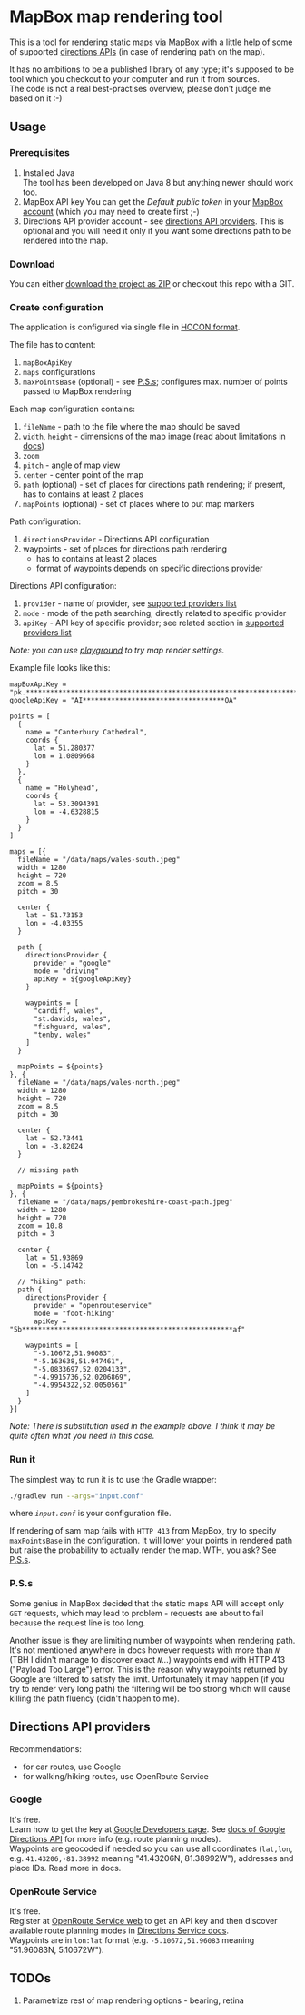 # MapBox map rendering tool

This is a tool for rendering static maps via [MapBox](https://mapbox.com) with a little help of
some of supported [directions APIs](#directions-api-providers) (in case of rendering path on the map).

It has no ambitions to be a published library of any type; it's supposed to be tool which you checkout to your
computer and run it from sources.  
The code is not a real best-practises overview, please don't judge me based on it :-)

## Usage

### Prerequisites

1. Installed Java  
    The tool has been developed on Java 8 but anything newer should work too.
1. MapBox API key
    You can get the _Default public token_ in your [MapBox account](https://www.mapbox.com/account/) (which you may
    need to create first ;-)
1. Directions API provider account - see [directions API providers](#directions-api-providers).
    This is optional and you will need it only if you want some directions path to be rendered into the map.  

### Download

You can either [download the project as ZIP](https://github.com/avast/cactus/archive/master.zip) or checkout this
repo with a GIT.

### Create configuration

The application is configured via single file in [HOCON format](https://github.com/lightbend/config/blob/master/HOCON.md).  

The file has to content:
1. `mapBoxApiKey`
1. `maps` configurations
1. `maxPointsBase` (optional) - see [P.S.s](#pss); configures max. number of points passed to MapBox rendering

Each map configuration contains:
1. `fileName` - path to the file where the map should be saved
1. `width`, `height` - dimensions of the map image (read about limitations in [docs](https://www.mapbox.com/api-documentation/#retrieve-a-static-map-from-a-style))
1. `zoom`
1. `pitch` - angle of map view
1. `center` - center point of the map
1. `path` (optional) - set of places for directions path rendering; if present, has to contains at least 2 places
1. `mapPoints` (optional) - set of places where to put map markers

Path configuration:
1. `directionsProvider` - Directions API configuration
1. waypoints - set of places for directions path rendering
    * has to contains at least 2 places
    * format of waypoints depends on specific directions provider

Directions API configuration:
1. `provider` - name of provider, see [supported providers list](#directions-api-providers)
1. `mode` - mode of the path searching; directly related to specific provider
1. `apiKey` - API key of specific provider; see related section in [supported providers list](#directions-api-providers)

_Note: you can use [playground](https://www.mapbox.com/help/static-api-playground/) to try map render settings._

Example file looks like this:

```hocon
mapBoxApiKey = "pk.*************************************************************************************dA"
googleApiKey = "AI***********************************OA"

points = [
  {
    name = "Canterbury Cathedral",
    coords {
      lat = 51.280377
      lon = 1.0809668
    }
  },
  {
    name = "Holyhead",
    coords {
      lat = 53.3094391
      lon = -4.6328815
    }
  }
]

maps = [{
  fileName = "/data/maps/wales-south.jpeg"
  width = 1280
  height = 720
  zoom = 8.5
  pitch = 30
  
  center {
    lat = 51.73153
    lon = -4.03355
  }
  
  path {
    directionsProvider {
      provider = "google"
      mode = "driving"
      apiKey = ${googleApiKey}
    }
    
    waypoints = [
      "cardiff, wales",
      "st.davids, wales",
      "fishguard, wales",
      "tenby, wales"
    ]
  }
  
  mapPoints = ${points}
}, {
  fileName = "/data/maps/wales-north.jpeg"
  width = 1280
  height = 720
  zoom = 8.5
  pitch = 30
  
  center {
    lat = 52.73441
    lon = -3.82024
  }
  
  // missing path
  
  mapPoints = ${points}
}, {
  fileName = "/data/maps/pembrokeshire-coast-path.jpeg"
  width = 1280
  height = 720
  zoom = 10.8
  pitch = 3
  
  center {
    lat = 51.93869
    lon = -5.14742
  
  // "hiking" path:
  path {
    directionsProvider {
      provider = "openrouteservice"
      mode = "foot-hiking"
      apiKey = "5b****************************************************af"
    
    waypoints = [
      "-5.10672,51.96083",
      "-5.163638,51.947461",
      "-5.0833697,52.0204133",
      "-4.9915736,52.0206869",
      "-4.9954322,52.0050561"
    ]
  }
}]
```

_Note: There is substitution used in the example above. I think it may be quite often what you need in this case._


### Run it

The simplest way to run it is to use the Gradle wrapper:

```bash
./gradlew run --args="input.conf"
```

where _`input.conf`_ is your configuration file.

If rendering of sam map fails with `HTTP 413` from MapBox, try to specify `maxPointsBase` in the configuration. It will lower your points
in rendered path but raise the probability to actually render the map. WTH, you ask? See [P.S.s](#pss).

### P.S.s

Some genius in MapBox decided that the static maps API will accept only `GET` requests, which may lead to
problem - requests are about to fail because the request line is too long.

Another issue is they are limiting number of waypoints when rendering path. It's not mentioned anywhere in docs
however requests with more than _`N`_ (TBH I didn't manage to discover exact _`N`_...) waypoints end with HTTP 413 ("Payload Too Large") error. This is the reason why
waypoints returned by Google are filtered to satisfy the limit. Unfortunately it may happen (if you try to render
very long path) the filtering will be too strong which will cause killing the path fluency (didn't happen to me).

## Directions API providers

Recommendations:
* for car routes, use Google
* for walking/hiking routes, use OpenRoute Service

### Google

It's free.  
Learn how to get the key at [Google Developers page](https://developers.google.com/maps/documentation/directions/get-api-key).
See [docs of Google Directions API](https://developers.google.com/maps/documentation/directions/intro) for more info (e.g. route
planning modes).  
Waypoints are geocoded if needed so you can use all coordinates (`lat,lon`, e.g. `41.43206,-81.38992` meaning "41.43206N, 81.38992W"),
addresses and place IDs. Read more in docs. 

### OpenRoute Service

It's free.  
Register at [OpenRoute Service web](https://openrouteservice.org/dev/#/signup) to get an API key and then discover available
route planning modes in [Directions Service docs](https://openrouteservice.org/dev/#/api-docs/directions/get).  
Waypoints are in `lon:lat` format (e.g. `-5.10672,51.96083` meaning "51.96083N, 5.10672W").

## TODOs

1. Parametrize rest of map rendering options - bearing, retina
